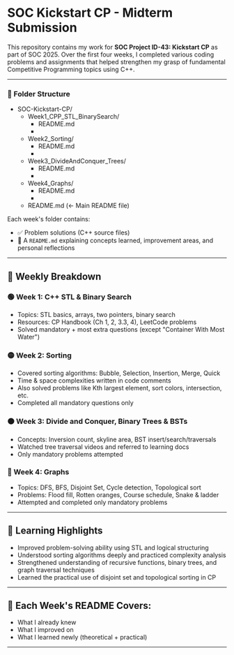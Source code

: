 # SOC Kickstart CP - Midterm Submission

This repository contains my work for **SOC Project ID-43: Kickstart CP** as part of SOC 2025. Over the first four weeks, I completed various coding problems and assignments that helped strengthen my grasp of fundamental Competitive Programming topics using C++.

---
### 📁 Folder Structure

- SOC-Kickstart-CP/
  - Week1_CPP_STL_BinarySearch/
    - README.md
    - <Problem Files>
  - Week2_Sorting/
    - README.md
    - <Problem Files>
  - Week3_DivideAndConquer_Trees/
    - README.md
    - <Problem Files>
  - Week4_Graphs/
    - README.md
    - <Problem Files>
  - README.md (← Main README file)




Each week's folder contains:
- ✅ Problem solutions (C++ source files)
- 📝 A `README.md` explaining concepts learned, improvement areas, and personal reflections

---

## 📅 Weekly Breakdown

### 🟢 Week 1: C++ STL & Binary Search
- Topics: STL basics, arrays, two pointers, binary search
- Resources: CP Handbook (Ch 1, 2, 3.3, 4), LeetCode problems
- Solved mandatory + most extra questions (except "Container With Most Water")

### 🟡 Week 2: Sorting
- Covered sorting algorithms: Bubble, Selection, Insertion, Merge, Quick
- Time & space complexities written in code comments
- Also solved problems like Kth largest element, sort colors, intersection, etc.
- Completed all mandatory questions only

### 🟠 Week 3: Divide and Conquer, Binary Trees & BSTs
- Concepts: Inversion count, skyline area, BST insert/search/traversals
- Watched tree traversal videos and referred to learning docs
- Only mandatory problems attempted

### 🔵 Week 4: Graphs
- Topics: DFS, BFS, Disjoint Set, Cycle detection, Topological sort
- Problems: Flood fill, Rotten oranges, Course schedule, Snake & ladder
- Attempted and completed only mandatory problems

---

## 📌 Learning Highlights

- Improved problem-solving ability using STL and logical structuring
- Understood sorting algorithms deeply and practiced complexity analysis
- Strengthened understanding of recursive functions, binary trees, and graph traversal techniques
- Learned the practical use of disjoint set and topological sorting in CP

---

## 📘 Each Week's README Covers:

- What I already knew
- What I improved on
- What I learned newly (theoretical + practical)

---

